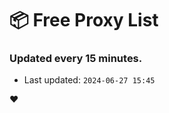 # :package: Free Proxy List
### Updated every 15 minutes.

- Last updated: `2024-06-27 15:45`

:heart:
